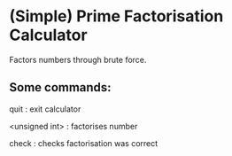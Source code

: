 # (Simple) Prime Factorisation Calculator
Factors numbers through brute force.

## Some commands:

quit                : exit calculator

\<unsigned int\>    : factorises number

check               : checks factorisation was correct
